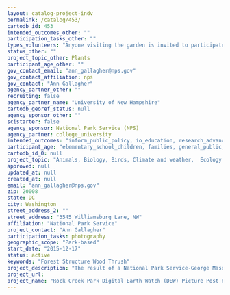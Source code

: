 ```yaml
---
layout: catalog-project-indv
permalink: /catalog/453/
cartodb_id: 453
intended_outcomes_other: ""
participation_tasks_other: ""
types_volunteers: "Anyone visiting the garden is invited to participate. The only requirement is the ability to take and upload digital photos. A smart phone with a QR app is able to submit photos from the park. Alternatively the photos can easily be uploaded to the picture post website from a home computer at https://picturepost.unh.edu/post.jsp?postId=1177#picset=18215&orientation"
status_other: ""
project_topic_other: Plants
participant_age_other: ""
gov_contact_email: "ann_gallagher@nps.gov"
gov_contact_affiliation: nps
gov_contact: "Ann Gallagher"
agency_partner_other: ""
recruiting: false
agency_partner_name: "University of New Hampshire"
cartodb_georef_status: null
agency_sponsor_other: ""
scistarter: false
agency_sponsor: National Park Service (NPS)
agency_partner: college_university
intended_outcomes: "inform_public_policy, io_education, research_advancement"
participant_age: "elementary_school_children, families, general_public, teens"
cartodb_id_0: null
project_topic: "Animals, Biology, Birds, Climate and weather,  Ecology and environment,  Nature and outdoors"
approved: null
updated_at: null
created_at: null
email: "ann_gallagher@nps.gov"
zip: 20008
state: DC
city: Washington
street_address_2: ""
street_address: "3545 Williamsburg Lane, NW"
affiliation: "National Park Service"
project_contact: "Ann Gallagher"
participation_tasks: photography
geographic_scope: "Park-based"
start_date: "2015-12-17"
status: active
keywords: "Forest Structure Wood Thrush"
project_description: "The result of a National Park Service-George Mason University Climate Change Communication Internship, the wayside exhibit in Rock Creek Park link plants, forest structure, and bird populations (wood thrush) with climate. To tell Rock Creek’s climate story, the interns’ work focused on the wood thrush, the official bird of Washington, D.C. Interns researched why Rock Creek is an ideal habitat for the wood thrush by exploring the bird’s migratory patterns, preferred food sources, and habitat choice. ... The design of the wayside creates a connection between visitors and the park by giving a view of the landscape as it would be seen by the wood thrush. One aspect of this story is the parallel between the wood thrush’s annual migration to Nicaragua and the growing community of Latin American immigrants near Rock Creek National Park. ...Other components include citizen science opportunities at the park and links to other resources, such as the Cornell Lab of Ornithology and the Smithsonian Migratory Bird Center.  http://esp.gmu.edu/wp-content/uploads/2013/12/ESP_Newsletter_Fall_2013.pdf"
project_url: 
project_name: "Rock Creek Park Digital Earth Watch (DEW) Picture Post Phenology Wayside"
---
```


